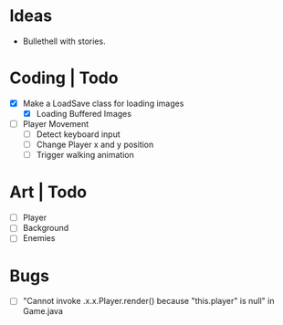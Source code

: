 # Ideas
- Bullethell with stories.

# Coding | Todo
- [x] Make a LoadSave class for loading images
    - [x] Loading Buffered Images
- [ ] Player Movement
    - [ ] Detect keyboard input
    - [ ] Change Player x and y position
    - [ ] Trigger walking animation

# Art | Todo
- [ ] Player
- [ ] Background
- [ ] Enemies

# Bugs
- [ ] "Cannot invoke .x.x.Player.render() because "this.player" is null" in Game.java
